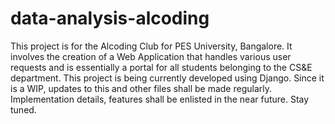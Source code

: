 # data-analysis-alcoding

This project is for the Alcoding Club for PES University, Bangalore.
It involves the creation of a Web Application that handles various user requests and is essentially a portal for all students belonging to the CS&E department.
This project is being currently developed using Django. Since it is a WIP, updates to this and other files shall be made regularly.
Implementation details, features shall be enlisted in the near future. Stay tuned.
